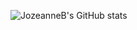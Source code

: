 ![JozeanneB's GitHub stats](https://github-readme-stats.vercel.app/api?username=JozeanneB&count_private=true)

